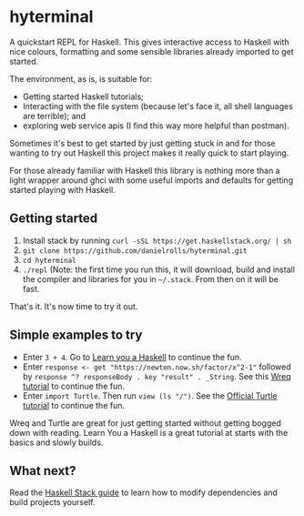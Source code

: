 # hyterminal

A quickstart REPL for Haskell. This gives interactive access to Haskell with nice colours, formatting and some sensible libraries already imported to get started. 

The environment, as is, is suitable for:
- Getting started Haskell tutorials;
- Interacting with the file system (because let's face it, all shell languages are terrible); and
- exploring web service apis (I find this way more helpful than postman).

Sometimes it's best to get started by just getting stuck in and for those wanting to try out Haskell this project makes it really quick to start playing. 

For those already familiar with Haskell this library is nothing more than a light wrapper around ghci with some useful imports and defaults for getting started playing with Haskell. 

## Getting started
1. Install stack by running `curl -sSL https://get.haskellstack.org/ | sh`
1. `git clone https://github.com/danielrolls/hyterminal.git`
1. `cd hyterminal`
1. `./repl` (Note: the first time you run this, it will download, build and install the compiler and libraries for you in `~/.stack`. From then on it will be fast. 

That's it. It's now time to try it out.

## Simple examples to try
- Enter `3 + 4`. Go to [Learn you a Haskell](http://learnyouahaskell.com/) to continue the fun.
- Enter `response <- get "https://newton.now.sh/factor/x^2-1"` followed by `response ^? responseBody . key "result" . _String`. See this [Wreq tutorial](http://www.serpentine.com/wreq/tutorial.html) to continue the fun.
- Enter `import Turtle`. Then run `view (ls "/")`. See the [Official Turtle tutorial](https://hackage.haskell.org/package/turtle-1.5.16/docs/Turtle-Tutorial.html) to continue the fun.

Wreq and Turtle are great for just getting started without getting bogged down with reading. Learn You a Haskell is a great tutorial at starts with the basics and slowly builds. 

## What next?
Read the [Haskell Stack guide](https://docs.haskellstack.org/en/stable/GUIDE/) to learn how to modify dependencies and build projects yourself.

